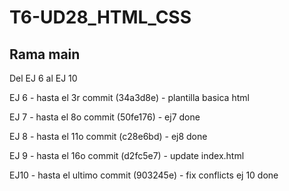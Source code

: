 # T6-UD28_HTML_CSS

## Rama main 

Del EJ 6 al EJ 10

EJ 6 - hasta el 3r commit (34a3d8e) - plantilla basica html

EJ 7 - hasta el 8o commit (50fe176) - ej7 done

EJ 8 - hasta el 11o commit (c28e6bd) - ej8 done

EJ 9 - hasta el 16o commit (d2fc5e7) - update index.html

EJ10 - hasta el ultimo commit (903245e) - fix conflicts ej 10 done
